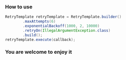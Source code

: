 ### How to use
```java
RetryTemplate retryTemplate = RetryTemplate.builder()
        .maxAttempts(6)
        .exponentialBackoff(1000, 2, 10000)
        .retryOn(IllegalArgumentException.class)
        .build();
retryTemplate.execute(callback);
```
### You are welcome to enjoy it